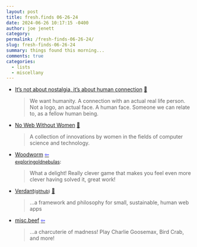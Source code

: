 ```yaml
---
layout: post
title: fresh.finds 06-26-24
date: 2024-06-26 10:17:15 -0400
author: joe jenett
category: 
permalink: /fresh-finds-06-26-24/
slug: fresh-finds-06-26-24
summary: things found this morning...
comments: true
categories:
  - lists
  - miscellany
---
```

<ul class="links">
	<li><a title="It’s not about nostalgia, it’s about human connection • rscottjones" href="https://rscottjones.com/its-not-about-nostalgia-its-about-human-connection/">It’s not about nostalgia, it’s about human connection</a> <a href="https://pinboard.in/u:usonian">📌</a><blockquote><p>We want humanity. A connection with an actual real life person. Not a logo, an actual face. A human face. Someone we can relate to, as a fellow human being.</p></blockquote></li>
	<li><a title="No Web Without Women" href="https://nowebwithoutwomen.com/">No Web Without Women</a> <a href="https://pinboard.in/u:cogdog">📌</a><blockquote><p>A collection of innovations by women in the fields of computer science and technology.</p></blockquote></li>
	<li><a title="Woodworm by spratt" href="https://spratt.itch.io/woodworm">Woodworm</a>  <a title="source" href="https://waxy.org/2024/06/woodworm/"><span style="color:blue;">&#8678;</span></a><p style="line-height:1em;margin-bottom:0;margin-top:6px;font-size:.9em;>"><a title="exploringoldnebulas - itch.io" href="https://itch.io/profile/exploringoldnebulas">exploringoldnebulas</a>:</p><blockquote><p>What a delight! Really clever game that makes you feel even more clever having solved it, great work!</p></blockquote></li>
	<li><a title="Verdant" href="https://verdant.dev/">Verdant</a><small>(<a href="https://github.com/a-type/verdant">github</a>)</small> <a href="https://pinboard.in/u:metafeather">📌</a><blockquote><p>...a framework and philosophy for small, sustainable, human web apps</p></blockquote></li>
	<li><a title="misc.beef" href="https://www.miscbeef.com/">misc.beef</a>  <a title="source" href="https://www.middleendian.com/"><span style="color:blue;">&#8678;</span></a><blockquote><p>...a charcuterie of madness! Play Charlie Goosemax, Bird Crab, and more!</p></blockquote></li>
</ul>
<a href="https://brid.gy/publish/mastodon"></a>